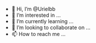 - 👋 Hi, I’m @Urielbb
- 👀 I’m interested in ...
- 🌱 I’m currently learning ...
- 💞️ I’m looking to collaborate on ...
- 📫 How to reach me ...

<!---
Urielbb/Urielbb is a ✨ special ✨ repository because its `README.md` (this file) appears on your GitHub profile.
You can click the Preview link to take a look at your changes.
--->

